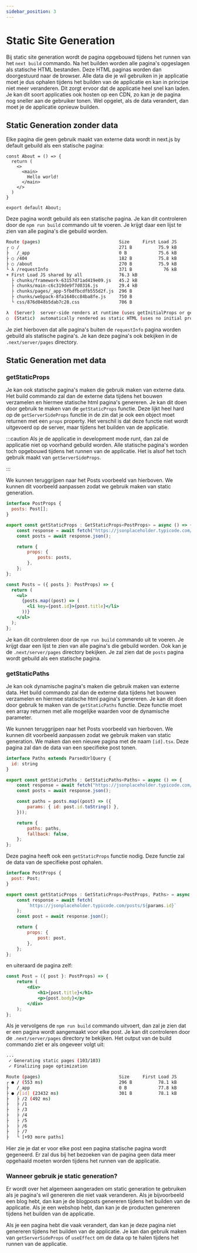 ```yaml
---
sidebar_position: 3
---
```


# Static Site Generation

Bij static site generation wordt de pagina opgebouwd tijdens het runnen van het `next build` commando. Na het builden worden alle pagina's opgeslagen als statische HTML bestanden. Deze HTML paginas worden dan doorgestuurd naar de browser. Alle data die je wil gebruiken in je applicatie moet je dus ophalen tijdens het builden van de applicatie en kan in principe niet meer veranderen. Dit zorgt ervoor dat de applicatie heel snel kan laden. Je kan dit soort applicaties ook hosten op een CDN, zo kan je de pagina nog sneller aan de gebruiker tonen. Wel opgelet, als de data verandert, dan moet je de applicatie opnieuw builden.

## Static Generation zonder data

Elke pagina die geen gebruik maakt van externe data wordt in next.js by default gebuild als een statische pagina:

```
const About = () => {
  return (
    <>
      <main>
        Hello world!
      </main>
    </>
  )
}

export default About;
```

Deze pagina wordt gebuild als een statische pagina. Je kan dit controleren door de `npm run build` commando uit te voeren. Je krijgt daar een lijst te zien van alle pagina's die gebuild worden. 

```bash
Route (pages)                              Size     First Load JS
┌ ○ /                                      271 B          75.9 kB
├   /_app                                  0 B            75.6 kB
├ ○ /404                                   182 B          75.8 kB
├ ○ /about                                 270 B          75.9 kB
└ λ /requestInfo                           371 B            76 kB
+ First Load JS shared by all              76.3 kB
  ├ chunks/framework-63157d71ad419e09.js   45.2 kB
  ├ chunks/main-c6c319de9f7d0316.js        29.4 kB
  ├ chunks/pages/_app-5fbdfbcdfb555d2f.js  296 B
  ├ chunks/webpack-8fa1640cc84ba8fe.js     750 B
  └ css/876d048b5dab7c28.css               706 B

λ  (Server)  server-side renders at runtime (uses getInitialProps or getServerSideProps)
○  (Static)  automatically rendered as static HTML (uses no initial props)
```

Je ziet hierboven dat alle pagina's buiten de `requestInfo` pagina worden gebuild als statische pagina's. Je kan deze pagina's ook bekijken in de `.next/server/pages` directory. 

## Static Generation met data

### getStaticProps

Je kan ook statische pagina's maken die gebruik maken van externe data. Het build commando zal dan de externe data tijdens het bouwen verzamelen en hiermee statische html pagina's genereren. Je kan dit doen door gebruik te maken van de `getStaticProps` functie. Deze lijkt heel hard op de `getServerSideProps` functie in de zin dat je ook een object moet returnen met een `props` property. Het verschil is dat deze functie niet wordt uitgevoerd op de server, maar tijdens het builden van de applicatie. 

:::caution Als je de applicatie in development mode runt, dan zal de applicatie niet op voorhand gebuild worden. Alle statische pagina's worden toch opgebouwd tijdens het runnen van de applicatie. Het is alsof het toch gebruik maakt van `getServerSideProps`.

:::

We kunnen teruggrijpen naar het Posts voorbeeld van hierboven. We kunnen dit voorbeeld aanpassen zodat we gebruik maken van static generation. 

```jsx
interface PostProps {
  posts: Post[];
}

export const getStaticProps : GetStaticProps<PostProps> = async () => {
    const response = await fetch("https://jsonplaceholder.typicode.com/posts");
    const posts = await response.json();

    return {
        props: {
            posts: posts,
        },
    };
};

const Posts = ({ posts }: PostProps) => {
  return (
    <ul>
      {posts.map((post) => (
        <li key={post.id}>{post.title}</li>
      ))}
    </ul>
  );
};
```

Je kan dit controleren door de `npm run build` commando uit te voeren. Je krijgt daar een lijst te zien van alle pagina's die gebuild worden. Ook kan je de `.next/server/pages` directory bekijken. Je zal zien dat de `posts` pagina wordt gebuild als een statische pagina.

### getStaticPaths

Je kan ook dynamische pagina's maken die gebruik maken van externe data. Het build commando zal dan de externe data tijdens het bouwen verzamelen en hiermee statische html pagina's genereren. Je kan dit doen door gebruik te maken van de `getStaticPaths` functie. Deze functie moet een array returnen met alle mogelijke waarden voor de dynamische parameter.

We kunnen teruggrijpen naar het Posts voorbeeld van hierboven. We kunnen dit voorbeeld aanpassen zodat we gebruik maken van static generation. We maken dan een nieuwe pagina met de naam `[id].tsx`. Deze pagina zal dan de data van een specifieke post tonen. 

```jsx
interface Paths extends ParsedUrlQuery {
  id: string
}

export const getStaticPaths : GetStaticPaths<Paths> = async () => {
    const response = await fetch("https://jsonplaceholder.typicode.com/posts");
    const posts = await response.json();

    const paths = posts.map((post) => ({
        params: { id: post.id.toString() },
    }));

    return {
        paths: paths,
        fallback: false,
    };
};
```

Deze pagina heeft ook een `getStaticProps` functie nodig. Deze functie zal de data van de specifieke post ophalen. 

```jsx
interface PostProps {
  post: Post;
}

export const getStaticProps : GetStaticProps<PostProps, Paths> = async ({ params }: { params: { id: string } }) => {
    const response = await fetch(
        `https://jsonplaceholder.typicode.com/posts/${params.id}`
    );
    const post = await response.json();

    return {
        props: {
            post: post,
        },
    };
};
```

en uiteraard de pagina zelf:

```jsx
const Post = ({ post }: PostProps) => {
    return (
        <div>
            <h1>{post.title}</h1>
            <p>{post.body}</p>
        </div>
    );
};
```

Als je vervolgens de `npm run build` commando uitvoert, dan zal je zien dat er een pagina wordt aangemaakt voor elke post. Je kan dit controleren door de `.next/server/pages` directory te bekijken. Het output van de build commando ziet er als ongeveer volgt uit:

```bash
...
 ✓ Generating static pages (103/103)
 ✓ Finalizing page optimization   

Route (pages)                              Size     First Load JS
┌ ● / (553 ms)                             296 B          78.1 kB
├   /_app                                  0 B            77.8 kB
├ ● /[id] (23432 ms)                       301 B          78.1 kB
├   ├ /2 (492 ms)
├   ├ /1
├   ├ /3
├   ├ /4
├   ├ /5
├   ├ /6
├   ├ /7
├   └ [+93 more paths]
```

Hier zie je dat er voor elke post een pagina statische pagina wordt gegeneerd. Er zal dus bij het bezoeken van de pagina geen data meer opgehaald moeten worden tijdens het runnen van de applicatie.

### Wanneer gebruik je static generation?

Er wordt over het algemeen aangeraden om static generation te gebruiken als je pagina's wil genereren die niet vaak veranderen. Als je bijvoorbeeld een blog hebt, dan kan je de blogposts genereren tijdens het builden van de applicatie. Als je een webshop hebt, dan kan je de producten genereren tijdens het builden van de applicatie.

Als je een pagina hebt die vaak verandert, dan kan je deze pagina niet genereren tijdens het builden van de applicatie. Je kan dan gebruik maken van `getServerSideProps` of `useEffect` om de data op te halen tijdens het runnen van de applicatie.
